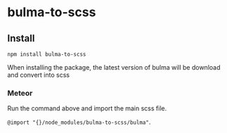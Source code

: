 # bulma-to-scss


## Install

`npm install bulma-to-scss`

When installing the package, the latest version of bulma will be download and convert into scss

### Meteor

Run the command above and import the main scss file.

`@import "{}/node_modules/bulma-to-scss/bulma"`.
